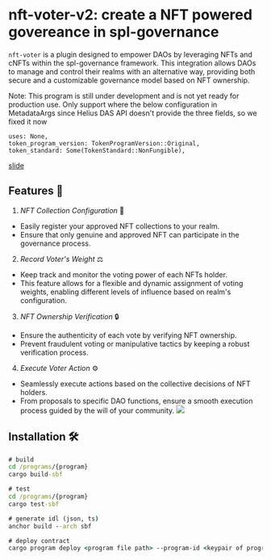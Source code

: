 # nft-voter-v2: create a NFT powered govereance in spl-governance
`nft-voter` is a plugin designed to empower DAOs by leveraging NFTs and cNFTs within the spl-governance framework. This integration allows DAOs to manage and control their realms with an alternative way, providing both secure and a customizable governance model based on NFT ownership.

Note: This program is still under development and is not yet ready for production use.
Only support where the below configuration in MetadataArgs since Helius DAS API doesn't provide the three fields, so we fixed it now
```
uses: None,
token_program_version: TokenProgramVersion::Original,
token_standard: Some(TokenStandard::NonFungible),
```

[slide](https://docs.google.com/presentation/d/1VWgNDAyS3RxijzVQWLZHpuxXdZ8YBMuZLIOCxHFEePU/edit?usp=sharing)

## Features 🌟
1. *NFT Collection Configuration* 🎨
- Easily register your approved NFT collections to your realm.
- Ensure that only genuine and approved NFT can participate in the governance process.

2. *Record Voter's Weight* ⚖️
- Keep track and monitor the voting power of each NFTs holder.
- This feature allows for a flexible and dynamic assignment of voting weights, enabling different levels of influence based on realm's configuration.

3. *NFT Ownership Verification* 🔒
- Ensure the authenticity of each vote by verifying NFT ownership.
- Prevent fraudulent voting or manipulative tactics by keeping a robust verification process.

4. *Execute Voter Action* ⚙️
- Seamlessly execute actions based on the collective decisions of NFT holders.
- From proposals to specific DAO functions, ensure a smooth execution process guided by the will of your community.
![](https://hackmd.io/_uploads/HkUbTJun2.png)



## Installation 🛠️
```cmd
# build
cd /programs/{program}
cargo build-sbf

# test
cd /programs/{program}
cargo test-sbf

# generate idl (json, ts)
anchor build --arch sbf

# deploy contract
cargo program deploy <program file path> --program-id <keypair of program id file path>
```

